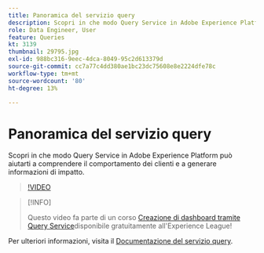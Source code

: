 ```yaml
---
title: Panoramica del servizio query
description: Scopri in che modo Query Service in Adobe Experience Platform può aiutarti a comprendere il comportamento dei clienti e a generare informazioni di impatto.
role: Data Engineer, User
feature: Queries
kt: 3139
thumbnail: 29795.jpg
exl-id: 988bc316-9eec-4dca-8049-95c2d613379d
source-git-commit: cc7a77c4dd380ae1bc23dc75608e8e2224dfe78c
workflow-type: tm+mt
source-wordcount: '80'
ht-degree: 13%

---
```


# Panoramica del servizio query

Scopri in che modo Query Service in Adobe Experience Platform può aiutarti a comprendere il comportamento dei clienti e a generare informazioni di impatto.

>[!VIDEO](https://video.tv.adobe.com/v/29795?quality=12&learn=on)

>[!INFO]
>
> Questo video fa parte di un corso [Creazione di dashboard tramite Query Service](https://experienceleague.adobe.com/?recommended=ExperiencePlatform-D-1-2021.1.qsvc.dash)disponibile gratuitamente all&#39;Experience League!

Per ulteriori informazioni, visita il [Documentazione del servizio query](https://experienceleague.adobe.com/docs/experience-platform/query/home.html?lang=it).
